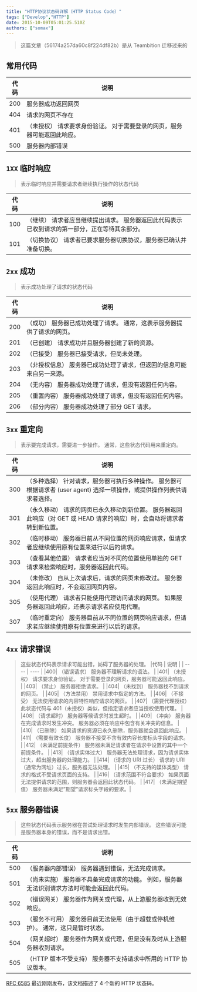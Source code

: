 ```yaml
---
title: "HTTP协议状态码详解（HTTP Status Code）"
tags: ["Develop","HTTP"]
date: 2015-10-09T05:01:25.510Z
authors: ["somax"]
---
```


> 这篇文章（56174a257da60c8f224df82b）是从 Teambition 迁移过来的

## 常用代码

|代码 |  说明 |
|-|-|
|200| 服务器成功返回网页 |
|404| 请求的网页不存在 |
|401|（未授权） 请求要求身份验证。 对于需要登录的网页，服务器可能返回此响应。|
|500| 服务器内部错误 |

## `1XX` 临时响应

> 表示临时响应并需要请求者继续执行操作的状态代码

| 代码 | 说明 |
| ---- | ---- |
|100|   （继续） 请求者应当继续提出请求。 服务器返回此代码表示已收到请求的第一部分，正在等待其余部分。  |
|101|   （切换协议） 请求者已要求服务器切换协议，服务器已确认并准备切换。|

## `2xx` 成功

> 表示成功处理了请求的状态代码

| 代码 | 说明 |
| ---- | ---- |
|200|   （成功）  服务器已成功处理了请求。 通常，这表示服务器提供了请求的网页。 |
|201|   （已创建）  请求成功并且服务器创建了新的资源。 |
|202|   （已接受）  服务器已接受请求，但尚未处理。 |
|203|   （非授权信息）  服务器已成功处理了请求，但返回的信息可能来自另一来源。 |
|204|   （无内容）  服务器成功处理了请求，但没有返回任何内容。 |
|205|   （重置内容） 服务器成功处理了请求，但没有返回任何内容。 |
|206|   （部分内容）  服务器成功处理了部分 GET 请求。|



## `3xx` 重定向

> 表示要完成请求，需要进一步操作。 通常，这些状态代码用来重定向。

|代码 |  说明 |
| ---- | ---- |
|300|   （多种选择）  针对请求，服务器可执行多种操作。 服务器可根据请求者 (user agent) 选择一项操作，或提供操作列表供请求者选择。 |
|301|   （永久移动）  请求的网页已永久移动到新位置。 服务器返回此响应（对 GET 或 HEAD 请求的响应）时，会自动将请求者转到新位置。 |
|302|   （临时移动）  服务器目前从不同位置的网页响应请求，但请求者应继续使用原有位置来进行以后的请求。 |
|303|   （查看其他位置） 请求者应当对不同的位置使用单独的 GET 请求来检索响应时，服务器返回此代码。 |
|304|   （未修改） 自从上次请求后，请求的网页未修改过。 服务器返回此响应时，不会返回网页内容。 |
|305|   （使用代理） 请求者只能使用代理访问请求的网页。 如果服务器返回此响应，还表示请求者应使用代理。 |
|307|   （临时重定向）  服务器目前从不同位置的网页响应请求，但请求者应继续使用原有位置来进行以后的请求。|

## `4xx` 请求错误
> 这些状态代码表示请求可能出错，妨碍了服务器的处理。
|代码 |  说明 |
| ---- | ---- |
|400|   （错误请求） 服务器不理解请求的语法。 |
|401|   （未授权） 请求要求身份验证。 对于需要登录的网页，服务器可能返回此响应。 |
|403|   （禁止） 服务器拒绝请求。 |
|404|   （未找到） 服务器找不到请求的网页。 |
|405|   （方法禁用） 禁用请求中指定的方法。 |
|406|   （不接受） 无法使用请求的内容特性响应请求的网页。 |
|407|   （需要代理授权） 此状态代码与 401（未授权）类似，但指定请求者应当授权使用代理。 |
|408|   （请求超时）  服务器等候请求时发生超时。 |
|409|   （冲突）  服务器在完成请求时发生冲突。 服务器必须在响应中包含有关冲突的信息。 |
|410|   （已删除）  如果请求的资源已永久删除，服务器就会返回此响应。 |
|411|   （需要有效长度） 服务器不接受不含有效内容长度标头字段的请求。 |
|412|   （未满足前提条件） 服务器未满足请求者在请求中设置的其中一个前提条件。 |
|413|   （请求实体过大） 服务器无法处理请求，因为请求实体过大，超出服务器的处理能力。 |
|414|   （请求的 URI 过长） 请求的 URI（通常为网址）过长，服务器无法处理。 |
|415|   （不支持的媒体类型） 请求的格式不受请求页面的支持。 |
|416|   （请求范围不符合要求） 如果页面无法提供请求的范围，则服务器会返回此状态代码。 |
|417|   （未满足期望值） 服务器未满足”期望”请求标头字段的要求。|


## `5xx` 服务器错误

> 这些状态代码表示服务器在尝试处理请求时发生内部错误。 这些错误可能是服务器本身的错误，而不是请求出错。

|代码 |  说明 |
| ---- | ---- |
|500|   （服务器内部错误）  服务器遇到错误，无法完成请求。 |
|501|   （尚未实施） 服务器不具备完成请求的功能。 例如，服务器无法识别请求方法时可能会返回此代码。 |
|502|   （错误网关） 服务器作为网关或代理，从上游服务器收到无效响应。 |
|503|   （服务不可用） 服务器目前无法使用（由于超载或停机维护）。 通常，这只是暂时状态。 |
|504|   （网关超时）  服务器作为网关或代理，但是没有及时从上游服务器收到请求。 |
|505|   （HTTP 版本不受支持） 服务器不支持请求中所用的 HTTP 协议版本。|

[RFC 6585](http://tools.ietf.org/html/rfc6585) 最近刚刚发布，该文档描述了 4 个新的 HTTP 状态码。
